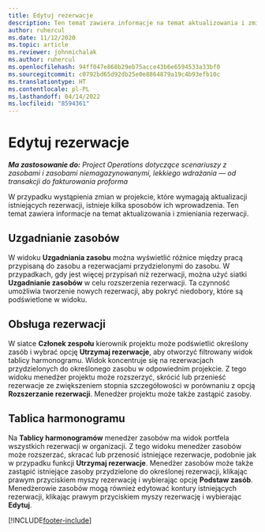 ```yaml
---
title: Edytuj rezerwacje
description: Ten temat zawiera informacje na temat aktualizowania i zmieniania rezerwacji.
author: ruhercul
ms.date: 11/12/2020
ms.topic: article
ms.reviewer: johnmichalak
ms.author: ruhercul
ms.openlocfilehash: 94ff047e868b29eb75acce43b6e6594533a33bf0
ms.sourcegitcommit: c0792bd65d92db25e0e8864879a19c4b93efb10c
ms.translationtype: HT
ms.contentlocale: pl-PL
ms.lasthandoff: 04/14/2022
ms.locfileid: "8594361"
---
```

# <a name="edit-bookings"></a>Edytuj rezerwacje

_**Ma zastosowanie do:** Project Operations dotyczące scenariuszy z zasobami i zasobami niemagazynowanymi, lekkiego wdrażania — od transakcji do fakturowania proforma_


W przypadku wystąpienia zmian w projekcie, które wymagają aktualizacji istniejących rezerwacji, istnieje kilka sposobów ich wprowadzenia. Ten temat zawiera informacje na temat aktualizowania i zmieniania rezerwacji.

## <a name="resource-reconciliation"></a>Uzgadnianie zasobów

W widoku **Uzgadniania zasobu** można wyświetlić różnice między pracą przypisaną do zasobu a rezerwacjami przydzielonymi do zasobu. W przypadkach, gdy jest więcej przypisań niż rezerwacji, można użyć siatki **Uzgadnianie zasobów** w celu rozszerzenia rezerwacji. Ta czynność umożliwia tworzenie nowych rezerwacji, aby pokryć niedobory, które są podświetlone w widoku.

## <a name="maintain-bookings"></a>Obsługa rezerwacji

W siatce **Członek zespołu** kierownik projektu może podświetlić określony zasób i wybrać opcję **Utrzymaj rezerwacje**, aby otworzyć filtrowany widok tablicy harmonogramu. Widok koncentruje się na rezerwacjach przydzielonych do określonego zasobu w odpowiednim projekcie. Z tego widoku menedżer projektu może rozszerzyć, skrócić lub przenieść rezerwacje ze zwiększeniem stopnia szczegółowości w porównaniu z opcją **Rozszerzanie rezerwacji**. Menedżer projektu może także zastąpić zasoby.

## <a name="schedule-board"></a>Tablica harmonogramu

Na **Tablicy harmonogramów** menedżer zasobów ma widok portfela wszystkich rezerwacji w organizacji. Z tego widoku menedżer zasobów może rozszerzać, skracać lub przenosić istniejące rezerwacje, podobnie jak w przypadku funkcji **Utrzymaj rezerwacje**. Menedżer zasobów może także zastąpić istniejące zasoby przydzielone do określonej rezerwacji, klikając prawym przyciskiem myszy rezerwację i wybierając opcję **Podstaw zasób**. Menedżerowie zasobów mogą również edytować kontury istniejących rezerwacji, klikając prawym przyciskiem myszy rezerwację i wybierając **Edytuj**.


[!INCLUDE[footer-include](../includes/footer-banner.md)]